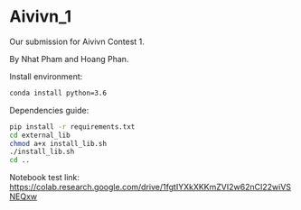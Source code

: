 # Aivivn_1

Our submission for Aivivn Contest 1.

By Nhat Pham and Hoang Phan.

Install environment:
```bash
conda install python=3.6
```

Dependencies guide:

```bash
pip install -r requirements.txt
cd external_lib
chmod a+x install_lib.sh
./install_lib.sh
cd ..
```
Notebook test link:
https://colab.research.google.com/drive/1fgtIYXkXKKmZVI2w62nCI22wiVSNEQxw
